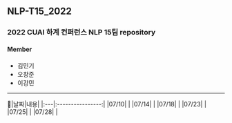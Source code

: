 ## NLP-T15_2022
### 2022 CUAI 하계 컨퍼런스 NLP 15팀 repository

#### Member
* 김민기
* 오창준
* 이강민
--- 
:calendar:|날짜|내용|
|:---|:----------------:|
|07/10| |
|07/14| |
|07/18| |
|07/23| |
|07/25| |
|07/28| |
